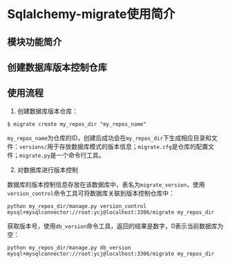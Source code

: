 # Sqlalchemy-migrate使用简介

## 模块功能简介

## 创建数据库版本控制仓库

## 使用流程

1. 创建数据库版本仓库：

  `$ migrate create my_repos_dir "my_repos_name"  `

  `my_repos_name`为仓库的ID，创建后成功会在`my_repos_dir`下生成相应目录和文件：`versions/`用于存放数据库模式的版本信息；`migrate.cfg`是仓库的配置文件；`migrate.py`是一个命令行工具。

2. 对数据库进行版本控制

  数据库的版本控制信息存放在该数据库中，表名为`migrate_version`，使用`version_control`命令工具可将数据库关联到版本控制仓库中：

  `python my_repos_dir/manage.py version_control mysql+mysqlconnector://root:ycj@localhost:3306/migrate my_repos_dir`

  获取版本号，使用`db_version`命令工具，返回的结果是数字，0表示当前数据库为空：

  `python my_repos_dir/manage.py db_version mysql+mysqlconnector://root:ycj@localhost:3306/migrate my_repos_dir`
